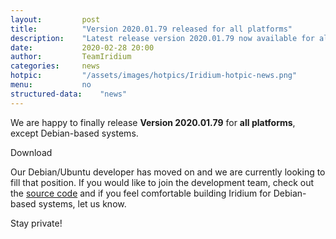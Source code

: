 ```yaml
---
layout: 		post
title:  		"Version 2020.01.79 released for all platforms"
description: 	"Latest release version 2020.01.79 now available for all platforms incl. Windows, macOS, SUSE, Fedora and RHEL/CentOS."
date:	 		2020-02-28 20:00
author:			TeamIridium
categories:		news
hotpic:			"/assets/images/hotpics/Iridium-hotpic-news.png"
menu: 			no
structured-data:	"news"
---
```

We are happy to finally release **Version 2020.01.79** for **all platforms**, except Debian-based systems.

<a id="download-parser2" class="button download" title="download Iridium Browser">Download</a>
    
Our Debian/Ubuntu developer has moved on and we are currently looking to fill that position. If you would like to join the development team, 
check out the [source code](https://github.com/iridium-browser/iridium-browser "source code") and if you feel comfortable building Iridium 
for Debian-based systems, let us know.

Stay private!